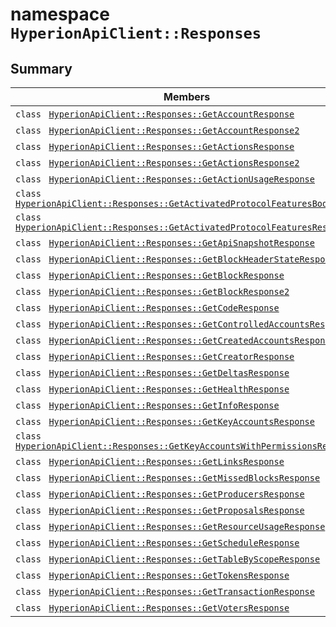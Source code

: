 # namespace `HyperionApiClient::Responses` 

## Summary

 Members                                | Descriptions                                
----------------------------------------|---------------------------------------------
`class ` [`HyperionApiClient::Responses::GetAccountResponse`](.github/workflows/documentation/md/HyperionApiClient--Responses--GetAccountResponse.md#class_hyperion_api_client_1_1_responses_1_1_get_account_response) | 
`class ` [`HyperionApiClient::Responses::GetAccountResponse2`](.github/workflows/documentation/md/HyperionApiClient--Responses--GetAccountResponse2.md#class_hyperion_api_client_1_1_responses_1_1_get_account_response2) | 
`class ` [`HyperionApiClient::Responses::GetActionsResponse`](.github/workflows/documentation/md/HyperionApiClient--Responses--GetActionsResponse.md#class_hyperion_api_client_1_1_responses_1_1_get_actions_response) | 
`class ` [`HyperionApiClient::Responses::GetActionsResponse2`](.github/workflows/documentation/md/HyperionApiClient--Responses--GetActionsResponse2.md#class_hyperion_api_client_1_1_responses_1_1_get_actions_response2) | 
`class ` [`HyperionApiClient::Responses::GetActionUsageResponse`](.github/workflows/documentation/md/HyperionApiClient--Responses--GetActionUsageResponse.md#class_hyperion_api_client_1_1_responses_1_1_get_action_usage_response) | 
`class ` [`HyperionApiClient::Responses::GetActivatedProtocolFeaturesBody`](.github/workflows/documentation/md/HyperionApiClient--Responses--GetActivatedProtocolFeaturesBody.md#class_hyperion_api_client_1_1_responses_1_1_get_activated_protocol_features_body) | 
`class ` [`HyperionApiClient::Responses::GetActivatedProtocolFeaturesResponse`](.github/workflows/documentation/md/HyperionApiClient--Responses--GetActivatedProtocolFeaturesResponse.md#class_hyperion_api_client_1_1_responses_1_1_get_activated_protocol_features_response) | 
`class ` [`HyperionApiClient::Responses::GetApiSnapshotResponse`](.github/workflows/documentation/md/HyperionApiClient--Responses--GetApiSnapshotResponse.md#class_hyperion_api_client_1_1_responses_1_1_get_api_snapshot_response) | 
`class ` [`HyperionApiClient::Responses::GetBlockHeaderStateResponse`](.github/workflows/documentation/md/HyperionApiClient--Responses--GetBlockHeaderStateResponse.md#class_hyperion_api_client_1_1_responses_1_1_get_block_header_state_response) | 
`class ` [`HyperionApiClient::Responses::GetBlockResponse`](.github/workflows/documentation/md/HyperionApiClient--Responses--GetBlockResponse.md#class_hyperion_api_client_1_1_responses_1_1_get_block_response) | 
`class ` [`HyperionApiClient::Responses::GetBlockResponse2`](.github/workflows/documentation/md/HyperionApiClient--Responses--GetBlockResponse2.md#class_hyperion_api_client_1_1_responses_1_1_get_block_response2) | 
`class ` [`HyperionApiClient::Responses::GetCodeResponse`](.github/workflows/documentation/md/HyperionApiClient--Responses--GetCodeResponse.md#class_hyperion_api_client_1_1_responses_1_1_get_code_response) | 
`class ` [`HyperionApiClient::Responses::GetControlledAccountsResponse`](.github/workflows/documentation/md/HyperionApiClient--Responses--GetControlledAccountsResponse.md#class_hyperion_api_client_1_1_responses_1_1_get_controlled_accounts_response) | 
`class ` [`HyperionApiClient::Responses::GetCreatedAccountsResponse`](.github/workflows/documentation/md/HyperionApiClient--Responses--GetCreatedAccountsResponse.md#class_hyperion_api_client_1_1_responses_1_1_get_created_accounts_response) | 
`class ` [`HyperionApiClient::Responses::GetCreatorResponse`](.github/workflows/documentation/md/HyperionApiClient--Responses--GetCreatorResponse.md#class_hyperion_api_client_1_1_responses_1_1_get_creator_response) | 
`class ` [`HyperionApiClient::Responses::GetDeltasResponse`](.github/workflows/documentation/md/HyperionApiClient--Responses--GetDeltasResponse.md#class_hyperion_api_client_1_1_responses_1_1_get_deltas_response) | 
`class ` [`HyperionApiClient::Responses::GetHealthResponse`](.github/workflows/documentation/md/HyperionApiClient--Responses--GetHealthResponse.md#class_hyperion_api_client_1_1_responses_1_1_get_health_response) | 
`class ` [`HyperionApiClient::Responses::GetInfoResponse`](.github/workflows/documentation/md/HyperionApiClient--Responses--GetInfoResponse.md#class_hyperion_api_client_1_1_responses_1_1_get_info_response) | 
`class ` [`HyperionApiClient::Responses::GetKeyAccountsResponse`](.github/workflows/documentation/md/HyperionApiClient--Responses--GetKeyAccountsResponse.md#class_hyperion_api_client_1_1_responses_1_1_get_key_accounts_response) | 
`class ` [`HyperionApiClient::Responses::GetKeyAccountsWithPermissionsResponse`](.github/workflows/documentation/md/HyperionApiClient--Responses--GetKeyAccountsWithPermissionsResponse.md#class_hyperion_api_client_1_1_responses_1_1_get_key_accounts_with_permissions_response) | 
`class ` [`HyperionApiClient::Responses::GetLinksResponse`](.github/workflows/documentation/md/HyperionApiClient--Responses--GetLinksResponse.md#class_hyperion_api_client_1_1_responses_1_1_get_links_response) | 
`class ` [`HyperionApiClient::Responses::GetMissedBlocksResponse`](.github/workflows/documentation/md/HyperionApiClient--Responses--GetMissedBlocksResponse.md#class_hyperion_api_client_1_1_responses_1_1_get_missed_blocks_response) | 
`class ` [`HyperionApiClient::Responses::GetProducersResponse`](.github/workflows/documentation/md/HyperionApiClient--Responses--GetProducersResponse.md#class_hyperion_api_client_1_1_responses_1_1_get_producers_response) | 
`class ` [`HyperionApiClient::Responses::GetProposalsResponse`](.github/workflows/documentation/md/HyperionApiClient--Responses--GetProposalsResponse.md#class_hyperion_api_client_1_1_responses_1_1_get_proposals_response) | 
`class ` [`HyperionApiClient::Responses::GetResourceUsageResponse`](.github/workflows/documentation/md/HyperionApiClient--Responses--GetResourceUsageResponse.md#class_hyperion_api_client_1_1_responses_1_1_get_resource_usage_response) | 
`class ` [`HyperionApiClient::Responses::GetScheduleResponse`](.github/workflows/documentation/md/HyperionApiClient--Responses--GetScheduleResponse.md#class_hyperion_api_client_1_1_responses_1_1_get_schedule_response) | 
`class ` [`HyperionApiClient::Responses::GetTableByScopeResponse`](.github/workflows/documentation/md/HyperionApiClient--Responses--GetTableByScopeResponse.md#class_hyperion_api_client_1_1_responses_1_1_get_table_by_scope_response) | 
`class ` [`HyperionApiClient::Responses::GetTokensResponse`](.github/workflows/documentation/md/HyperionApiClient--Responses--GetTokensResponse.md#class_hyperion_api_client_1_1_responses_1_1_get_tokens_response) | 
`class ` [`HyperionApiClient::Responses::GetTransactionResponse`](.github/workflows/documentation/md/HyperionApiClient--Responses--GetTransactionResponse.md#class_hyperion_api_client_1_1_responses_1_1_get_transaction_response) | 
`class ` [`HyperionApiClient::Responses::GetVotersResponse`](.github/workflows/documentation/md/HyperionApiClient--Responses--GetVotersResponse.md#class_hyperion_api_client_1_1_responses_1_1_get_voters_response) | 

